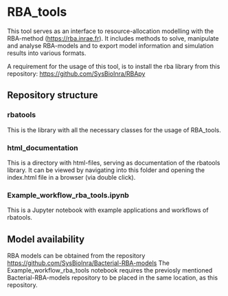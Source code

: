 # RBA_tools

This tool serves as an interface to resource-allocation modelling with the RBA-method (https://rba.inrae.fr).
It includes methods to solve, manipulate and analyse RBA-models and to export model information and simulation results into various formats.

A requirement for the usage of this tool, is to install the rba library from this repository:
https://github.com/SysBioInra/RBApy

## Repository structure
### rbatools
This is the library with all the necessary classes for the usage of RBA_tools.
### html_documentation
This is a directory with html-files, serving as documentation of the rbatools library.
It can be viewed by navigating into this folder and opening the index.html file in a browser (via double click).
### Example_workflow_rba_tools.ipynb
This is a Jupyter notebook with example applications and workflows of rbatools.

## Model availability
RBA models can be obtained from the repository https://github.com/SysBioInra/Bacterial-RBA-models
The Example_workflow_rba_tools notebook requires the previosly mentioned Bacterial-RBA-models repository to be placed in the same location, as this repository.
